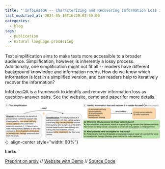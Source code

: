 ```yaml
---
title: "'InfoLossQA -- Characterizing and Recovering Information Loss in Text Simplification (ACL'24)"
last_modified_at: 2024-05-16T16:20:02-05:00
categories:
  - blog
tags:
  - publication
  - natural language processing
---
```


Text simplification aims to make texts more accessible to a broader audience. Simplification, however, is inherently a lossy process. Additionally, one simplification might not fit all -- readers have different background knowledge and information needs. 
How do we know which information is lost in a simplified version, and can readers help to iteratively recover the information?

InfoLossQA is a framework to identify and recover information loss as question-answer pairs.
See the website, demo and paper for more details.

![image-center](/assets/images/posts/Trienes2024_acl_infolossqa.png){: .align-center style="width: 90%"}

**Links**

[Preprint on arxiv](https://arxiv.org/abs/2401.16475)  // 
[Website with Demo](https://jantrienes.github.io/ts-info-loss/) //
[Source Code](https://github.com/jantrienes/InfoLossQA/)


